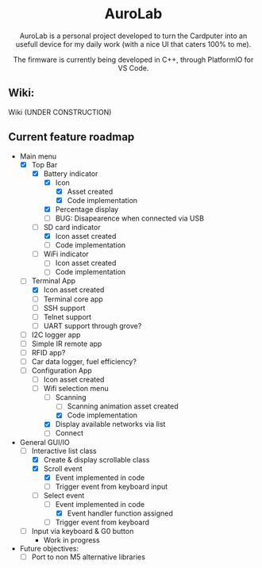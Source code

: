 <a id="readme-top"></a>
<h1 align="center">AuroLab</h1>
<p align="center">AuroLab is a personal project developed to turn the Cardputer into an usefull device for my daily work (with a nice UI that caters 100% to me).</p>

<p align="center">The firmware is currently being developed in C++, through PlatformIO for VS Code.</p>
<h2 align="left">Wiki:</h2> <a url="https://aurojimen.github.io/AuroLab/files.html">Wiki (UNDER CONSTRUCTION)</a>

<!-- ROADMAP -->
## Current feature roadmap

- Main menu
    - [x] Top Bar
        - [x] Battery indicator
            - [x] Icon
                - [x] Asset created
                - [x] Code implementation
            - [x] Percentage display
            - [ ] BUG: Disapearence when connected via USB
        - [ ] SD card indicator
            - [x] Icon asset created
            - [ ] Code implementation
        - [ ] WiFi indicator
            - [ ] Icon asset created
            - [ ] Code implementation
    - [ ] Terminal App
        - [x] Icon asset created
        - [ ] Terminal core app
        - [ ] SSH support
        - [ ] Telnet support
        - [ ] UART support through grove?
    - [ ] I2C logger app
    - [ ] Simple IR remote app
    - [ ] RFID app?
    - [ ] Car data logger, fuel efficiency?
    - [ ] Configuration App
        - [ ] Icon asset created
        - [ ] Wifi selection menu
            - [ ] Scanning
                - [ ] Scanning animation asset created
                - [x] Code implementation
            - [x] Display available networks via list
            - [ ] Connect
- General GUI/IO
    - [ ] Interactive list class
        - [x] Create & display scrollable class
        - [x] Scroll event
            - [x] Event implemented in code
            - [ ] Trigger event from keyboard input
        - [ ] Select event
            - [ ] Event implemented in code
                - [x] Event handler function assigned
            - [ ] Trigger event from keyboard
    - [ ] Input via keyboard & G0 button
        - Work in progress
- Future objectives:
    - [ ] Port to non M5 alternative libraries
